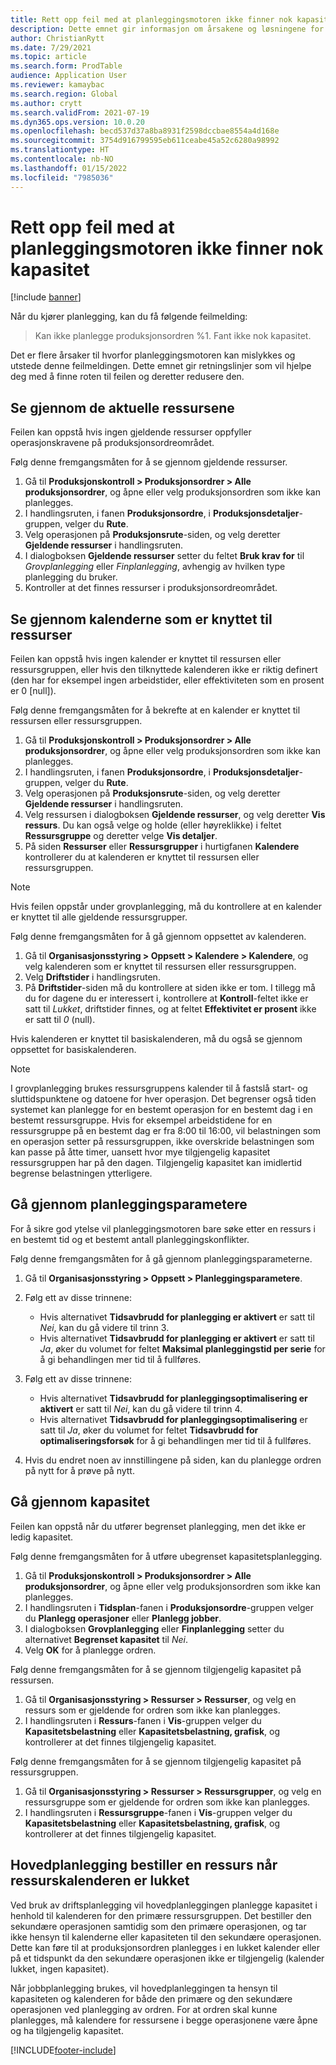 ```yaml
---
title: Rett opp feil med at planleggingsmotoren ikke finner nok kapasitet og begrenset kapasitet
description: Dette emnet gir informasjon om årsakene og løsningene for "Produksjonsordre %1 kan ikke planlegges. Feilmeldingen om at planleggingsmotoren ikke finner nok kapasitet.
author: ChristianRytt
ms.date: 7/29/2021
ms.topic: article
ms.search.form: ProdTable
audience: Application User
ms.reviewer: kamaybac
ms.search.region: Global
ms.author: crytt
ms.search.validFrom: 2021-07-19
ms.dyn365.ops.version: 10.0.20
ms.openlocfilehash: becd537d37a8ba8931f2598dccbae8554a4d168e
ms.sourcegitcommit: 3754d916799595eb611ceabe45a52c6280a98992
ms.translationtype: HT
ms.contentlocale: nb-NO
ms.lasthandoff: 01/15/2022
ms.locfileid: "7985036"
---
```

# <a name="fix-the-not-enough-capacity-could-be-found-scheduling-engine-error"></a>Rett opp feil med at planleggingsmotoren ikke finner nok kapasitet

[!include [banner](../includes/banner.md)]

Når du kjører planlegging, kan du få følgende feilmelding:

> Kan ikke planlegge produksjonsordren %1. Fant ikke nok kapasitet.

Det er flere årsaker til hvorfor planleggingsmotoren kan mislykkes og utstede denne feilmeldingen. Dette emnet gir retningslinjer som vil hjelpe deg med å finne roten til feilen og deretter redusere den.

## <a name="review-the-applicable-resources"></a>Se gjennom de aktuelle ressursene

Feilen kan oppstå hvis ingen gjeldende ressurser oppfyller operasjonskravene på produksjonsordreområdet.

Følg denne fremgangsmåten for å se gjennom gjeldende ressurser.

1. Gå til **Produksjonskontroll \> Produksjonsordrer \> Alle produksjonsordrer**, og åpne eller velg produksjonsordren som ikke kan planlegges.
1. I handlingsruten, i fanen **Produksjonsordre**, i **Produksjonsdetaljer**-gruppen, velger du **Rute**.
1. Velg operasjonen på **Produksjonsrute**-siden, og velg deretter **Gjeldende ressurser** i handlingsruten.
1. I dialogboksen **Gjeldende ressurser** setter du feltet **Bruk krav for** til *Grovplanlegging* eller *Finplanlegging*, avhengig av hvilken type planlegging du bruker.
1. Kontroller at det finnes ressurser i produksjonsordreområdet.

## <a name="review-the-calendars-that-are-associated-with-resources"></a>Se gjennom kalenderne som er knyttet til ressurser

Feilen kan oppstå hvis ingen kalender er knyttet til ressursen eller ressursgruppen, eller hvis den tilknyttede kalenderen ikke er riktig definert (den har for eksempel ingen arbeidstider, eller effektiviteten som en prosent er 0 \[null\]).

Følg denne fremgangsmåten for å bekrefte at en kalender er knyttet til ressursen eller ressursgruppen.

1. Gå til **Produksjonskontroll \> Produksjonsordrer \> Alle produksjonsordrer**, og åpne eller velg produksjonsordren som ikke kan planlegges.
1. I handlingsruten, i fanen **Produksjonsordre**, i **Produksjonsdetaljer**-gruppen, velger du **Rute**.
1. Velg operasjonen på **Produksjonsrute**-siden, og velg deretter **Gjeldende ressurser** i handlingsruten.
1. Velg ressursen i dialogboksen **Gjeldende ressurser**, og velg deretter **Vis ressurs**. Du kan også velge og holde (eller høyreklikke) i feltet **Ressursgruppe** og deretter velge **Vis detaljer**.
1. På siden **Ressurser** eller **Ressursgrupper** i hurtigfanen **Kalendere** kontrollerer du at kalenderen er knyttet til ressursen eller ressursgruppen.

> [!NOTE]
> Hvis feilen oppstår under grovplanlegging, må du kontrollere at en kalender er knyttet til alle gjeldende ressursgrupper.

Følg denne fremgangsmåten for å gå gjennom oppsettet av kalenderen.

1. Gå til **Organisasjonsstyring \> Oppsett \> Kalendere \> Kalendere**, og velg kalenderen som er knyttet til ressursen eller ressursgruppen.
1. Velg **Driftstider** i handlingsruten.
1. På **Driftstider**-siden må du kontrollere at siden ikke er tom. I tillegg må du for dagene du er interessert i, kontrollere at **Kontroll**-feltet ikke er satt til *Lukket*, driftstider finnes, og at feltet **Effektivitet er prosent** ikke er satt til *0* (null).

Hvis kalenderen er knyttet til basiskalenderen, må du også se gjennom oppsettet for basiskalenderen.

> [!NOTE]
> I grovplanlegging brukes ressursgruppens kalender til å fastslå start- og sluttidspunktene og datoene for hver operasjon. Det begrenser også tiden systemet kan planlegge for en bestemt operasjon for en bestemt dag i en bestemt ressursgruppe. Hvis for eksempel arbeidstidene for en ressursgruppe på en bestemt dag er fra 8:00 til 16:00, vil belastningen som en operasjon setter på ressursgruppen, ikke overskride belastningen som kan passe på åtte timer, uansett hvor mye tilgjengelig kapasitet ressursgruppen har på den dagen. Tilgjengelig kapasitet kan imidlertid begrense belastningen ytterligere.

## <a name="review-the-scheduling-parameters"></a>Gå gjennom planleggingsparametere

For å sikre god ytelse vil planleggingsmotoren bare søke etter en ressurs i en bestemt tid og et bestemt antall planleggingskonflikter.

Følg denne fremgangsmåten for å gå gjennom planleggingsparameterne.

1. Gå til **Organisasjonsstyring \> Oppsett \> Planleggingsparametere**.
1. Følg ett av disse trinnene:

    - Hvis alternativet **Tidsavbrudd for planlegging er aktivert** er satt til *Nei*, kan du gå videre til trinn 3.
    - Hvis alternativet **Tidsavbrudd for planlegging er aktivert** er satt til *Ja*, øker du volumet for feltet **Maksimal planleggingstid per serie** for å gi behandlingen mer tid til å fullføres.

1. Følg ett av disse trinnene:

    - Hvis alternativet **Tidsavbrudd for planleggingsoptimalisering er aktivert** er satt til *Nei*, kan du gå videre til trinn 4.
    - Hvis alternativet **Tidsavbrudd for planleggingsoptimalisering** er satt til *Ja*, øker du volumet for feltet **Tidsavbrudd for optimaliseringsforsøk** for å gi behandlingen mer tid til å fullføres.

1. Hvis du endret noen av innstillingene på siden, kan du planlegge ordren på nytt for å prøve på nytt.

## <a name="review-capacity"></a>Gå gjennom kapasitet

Feilen kan oppstå når du utfører begrenset planlegging, men det ikke er ledig kapasitet.

Følg denne fremgangsmåten for å utføre ubegrenset kapasitetsplanlegging.

1. Gå til **Produksjonskontroll \> Produksjonsordrer \> Alle produksjonsordrer**, og åpne eller velg produksjonsordren som ikke kan planlegges.
1. I handlingsruten i **Tidsplan**-fanen i **Produksjonsordre**-gruppen velger du **Planlegg operasjoner** eller **Planlegg jobber**.
1. I dialogboksen **Grovplanlegging** eller **Finplanlegging** setter du alternativet **Begrenset kapasitet** til *Nei*.
1. Velg **OK** for å planlegge ordren.

Følg denne fremgangsmåten for å se gjennom tilgjengelig kapasitet på ressursen.

1. Gå til **Organisasjonsstyring \> Ressurser \> Ressurser**, og velg en ressurs som er gjeldende for ordren som ikke kan planlegges.
1. I handlingsruten i **Ressurs**-fanen i **Vis**-gruppen velger du **Kapasitetsbelastning** eller **Kapasitetsbelastning, grafisk**, og kontrollerer at det finnes tilgjengelig kapasitet.

Følg denne fremgangsmåten for å se gjennom tilgjengelig kapasitet på ressursgruppen.

1. Gå til **Organisasjonsstyring \> Ressurser \> Ressursgrupper**, og velg en ressursgruppe som er gjeldende for ordren som ikke kan planlegges.
1. I handlingsruten i **Ressursgruppe**-fanen i **Vis**-gruppen velger du **Kapasitetsbelastning** eller **Kapasitetsbelastning, grafisk**, og kontrollerer at det finnes tilgjengelig kapasitet.

## <a name="master-planning-books-a-resource-when-the-resource-calendar-is-closed"></a>Hovedplanlegging bestiller en ressurs når ressurskalenderen er lukket

Ved bruk av driftsplanlegging vil hovedplanleggingen planlegge kapasitet i henhold til kalenderen for den primære ressursgruppen. Det bestiller den sekundære operasjonen samtidig som den primære operasjonen, og tar ikke hensyn til kalenderne eller kapasiteten til den sekundære operasjonen. Dette kan føre til at produksjonsordren planlegges i en lukket kalender eller på et tidspunkt da den sekundære operasjonen ikke er tilgjengelig (kalender lukket, ingen kapasitet).

Når jobbplanlegging brukes, vil hovedplanleggingen ta hensyn til kapasiteten og kalenderen for både den primære og den sekundære operasjonen ved planlegging av ordren. For at ordren skal kunne planlegges, må kalendere for ressursene i begge operasjonene være åpne og ha tilgjengelig kapasitet.

[!INCLUDE[footer-include](../../includes/footer-banner.md)]
